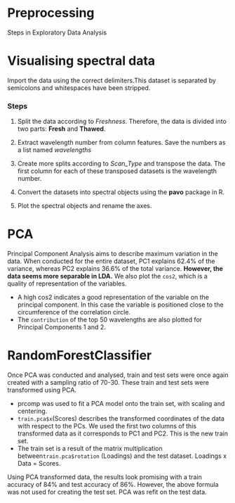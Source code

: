 # Preprocessing

Steps in Exploratory Data Analysis

# Visualising spectral data

Import the data  using the correct delimiters.This dataset is separated by semicolons and whitespaces have been stripped.
### Steps

1. Split the data according to _Freshness_. Therefore, the data is divided into two parts: **Fresh** and **Thawed**.

2. Extract wavelength number from column features. Save the numbers as a list named *wavelengths*

3. Create more splits according to *Scan_Type* and transpose the data. The first column for each of these transposed datasets is the wavelength number.

4. Convert the datasets into spectral objects using the **pavo** package in R.
5. Plot the spectral objects and rename the axes.


# PCA
Principal Component Analysis aims to describe maximum variation in the data. When conducted for the entire dataset, PC1 explains 62.4% of the variance, whereas PC2 explains 36.6% of the total variance. **However, the data seems more separable in LDA.**
We also plot the `cos2`, which is a quality of representation of the variables.
* A high cos2 indicates a good representation of the variable on the principal component. In this case the variable is positioned close to the circumference of the correlation circle.
* The `contribution` of the top 50 wavelengths are also plotted for Principal Components 1 and 2.

# RandomForestClassifier
Once PCA was conducted and analysed, train and test sets were once again created with a sampling ratio of 70-30. These train and test sets were transformed using PCA.
* prcomp was used to fit a PCA model onto the train set, with scaling and centering.
* `train.pca$x`(Scores) describes the transformed coordinates of the data with respect to the PCs. We used the first two columns of this transformed data as it corresponds to PC1 and PC2. This is the new train set.
* The train set is a result of the matrix multiplication between`train.pca$rotation` (Loadings) and the test dataset. Loadings x Data = Scores. 

Using PCA transformed data, the results look promising with a train accuracy of 84% and test accuracy of 86%. However, the above formula was not used for creating the test set. PCA was refit on the test data.
